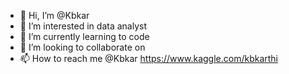 - 👋 Hi, I’m @Kbkar
- 👀 I’m interested in data analyst
- 🌱 I’m currently learning to code
- 💞️ I’m looking to collaborate on 
- 📫 How to reach me @Kbkar https://www.kaggle.com/kbkarthi

<!---
Kbkar/Kbkar is a ✨ special ✨ repository because its `README.md` (this file) appears on your GitHub profile.
You can click the Preview link to take a look at your changes.
--->
